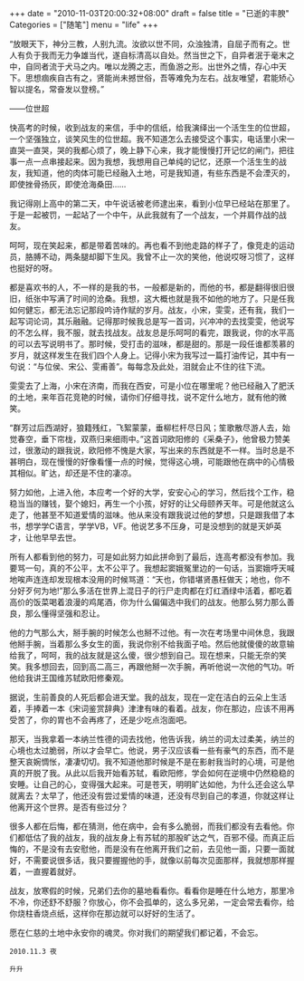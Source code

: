 +++
date = "2010-11-03T20:00:32+08:00"
draft = false
title = "已逝的丰腴"
Categories = ["随笔"]
menu = "life"
+++

“放眼天下，神分三教，人别九流。汝欲以世不同，众浊独清，自屈子而有之。世人有负于我而无力争雄当代，遂自标清高以自处。然当世之下，自异者泯于毫末之中，自同者流于犬马之内。唯以龙腾之志，而鱼游之形。出世外之情，存心中天下。思想痼疾自古有之，贤能尚未撼世俗，吾等难免为左右。战友唯望，君能矫心智以提名，常奋发以登榜。”

——位世超
 
 快高考的时候，收到战友的来信，手中的信纸，给我演绎出一个活生生的位世超，一个坚强独立，谈笑风生的位世超。我不知道怎么去接受这个事实，电话里小宋一直哭一直哭，哭的我都心烦了，晚上静下心来，我才能慢慢打开记忆的闸门，把往事一点一点串接起来。因为我想，我想用自己单纯的记忆，还原一个活生生的战友，我知道，他的肉体可能已经融入土地，可是我知道，有些东西是不会湮灭的，即使挫骨扬灰，即使沧海桑田……

 我记得刚上高中的第二天，中午说话被老师逮出来，看到小位早已经站在那里了。于是一起被罚，一起站了一个中午，从此我就有了一个战友，一个并肩作战的战友。

 呵呵，现在笑起来，都是带着苦味的。再也看不到他走路的样子了，像竞走的运动员，胳膊不动，两条腿却脚下生风。我曾不止一次的笑他，他说哎呀习惯了，这样也挺好的呀。

 都是喜欢书的人，不一样的是我的书，一般都是新的，而他的书，都是翻得很旧很旧，纸张中写满了时间的沧桑。我想，这大概也就是我不如他的地方了。只是任我如何健忘，都无法忘记那段吟诗作赋的岁月。战友，小宋，雯雯，还有我，我们一起写词论词，其乐融融。记得那时候我总是写一首词，兴冲冲的去找雯雯，他说写的不怎么样，我不服，就去找战友。战友总是乐呵呵的看完，跟我说，你的水平高的可以去写说明书了。那时候，受打击的滋味，都是甜的。那是一段任谁都羡慕的岁月，就这样发生在我们四个人身上。记得小宋为我写过一篇打油传记，其中有一句说：“与位侯、宋公、雯甫善”。每每念及此处，泪就会止不住的往下流。

 雯雯去了上海，小宋在济南，而我在西安，可是小位在哪里呢？他已经融入了肥沃的土地，来年百花竞艳的时候，请你们仔细寻找，说不定什么地方，就有他的微笑。

 “群芳过后西湖好，狼籍残红，飞絮蒙蒙，垂柳栏杆尽日风；笙歌散尽游人去，始觉春空，垂下帘栊，双燕归来细雨中。”这首词欧阳修的《采桑子》，他曾极力赞美过，很激动的跟我说，欧阳修不愧是大家，写出来的东西就是不一样。当时总是不甚明白，现在慢慢的好像看懂一点的时候，觉得这心境，可能跟他在病中的心情极其相似。旷达，却还是不住的凄凉。

 努力如他，上进入他，本应考一个好的大学，安安心心的学习，然后找个工作，稳稳当当的赚钱，娶个媳妇，再生一个小孩，好好的让父母颐养天年。可是他就这么走了，他甚至不知道爱情的滋味。他从来没有跟我说过他的梦想，只是跟我借了本书，想学学C语言，学学VB，VF。他说艺多不压身，可是没想到的就是天妒英才，让他早早去世。

 所有人都看到他的努力，可是如此努力如此拼命到了最后，连高考都没有参加。我要骂一句，真的不公平，太不公平了。我想起窦娥冤里边的一句话，当窦娥呼天喊地唉声连连却发现根本没用的时候骂道：“天也，你错堪贤愚枉做天；地也，你不分好歹何为地!”那么多活在世界上混日子的行尸走肉都在灯红酒绿中活着，都吃着高价的饭菜喝着浪漫的鸡尾酒，你为什么偏偏选中我们的战友。他那么努力那么善良，那么懂得坚强和忍让。

 他的力气那么大，掰手腕的时候怎么也掰不过他。有一次在考场里中间休息，我跟他掰手腕，当着那么多女生的面，我说你别不给我面子哈。然后他就傻傻的故意输给我了，呵呵，我的战友就是这么傻，很少想到自己。现在想来，只能无奈的笑笑。我多想回去，回到高二高三，再跟他掰一次手腕，再听他说一次他的气功。听他给我讲王国维苏轼欧阳修秦观。

 据说，生前善良的人死后都会进天堂。我的战友，现在一定在洁白的云朵上生活着，手捧着一本《宋词鉴赏辞典》津津有味的看着。战友，你在那边，应该不用再受苦了，你的胃也不会再疼了，还是少吃点泡面吧。

 那天，当我拿着一本纳兰性德的词去找他，他告诉我，纳兰的词太过柔美，纳兰的心境也太过脆弱，所以才会早亡。他说，男子汉应该看一些有豪气的东西，而不是整天哀婉惆怅，凄凄切切。我不知道他那时候是不是在影射我当时的心境，可是他真的开脱了我。从此以后我开始看苏轼，看欧阳修，学会如何在逆境中仍然稳稳的安睡。让自己的心，变得强大起来。可是苍天，明明旷达如他，为什么还会这么早就离去？太早了，他还没有尝过爱情的味道，还没有尽到自己的孝道，你就这样让他离开这个世界。是否有些过分？

 很多人都在后悔，都在猜测，他在病中，会有多么脆弱，而我们都没有去看他。你们都低估了我的战友，我的战友身上有苏轼的那股旷达之气，百邪不侵。而真正后悔的，不是没有去安慰他，而是没有在他离开我们之前，去见他一面，只要一面就好，不需要说很多话，我只要握握他的手，就像以前每次见面那样，我就想那样握着，一直握着就好。

 战友，放寒假的时候，兄弟们去你的墓地看看你。看看你是睡在什么地方，那里冷不冷，你还舒不舒服？你放心，你不会孤单的，这么多兄弟，一定会常去看你，给你烧柱香烧点纸，这样你在那边就可以好好的生活了。

 愿在仁慈的土地中永安你的魂灵。你对我们的期望我们都记着，不会忘。


`2010.11.3 夜`

`升升`
